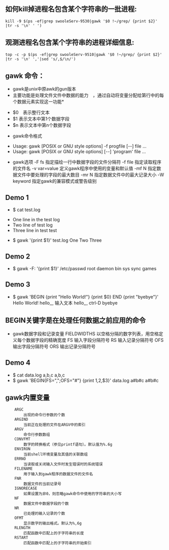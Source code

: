 ## 如何kill掉进程名包含某个字符串的一批进程:

    kill -9 $(ps -ef|grep swooleServ-9530|gawk '$0 !~/grep/ {print $2}' |tr -s '\n' ' ')



## 观测进程名包含某个字符串的进程详细信息:

    top -c -p $(ps -ef|grep swooleServ-9510|gawk '$0 !~/grep/ {print $2}' |tr -s '\n' ','|sed 's/,$/\n/')


## gawk 命令：
* gawk是unix中原awk的gun版本
* 主要功能是处理文件文件中数据的能力　，通过自动将变量分配给第行中的每个数据元素实现这一功能*
- $0　表示整行文本
- $1 表示文本中第1个数据字段
- $n 表示文本中第n个数据字段

* gawk命令格式
- Usage: gawk [POSIX or GNU style options] -f progfile [--] file ...
- Usage: gawk [POSIX or GNU style options] [--] 'program' file ...

* gawk选项
        -F fs
            指定描绘一行中数据字段的文件分隔符
        -f file
            指定读取程序的文件名
        -v var=value
            定义gawk程序中使用的变量和默认值
        -mf N
            指定数据文件中要处理的字段的最大数目
        -mr N
            指定数据文件中的最大记录大小
        -W keyword
            指定gawk的兼容模式或警告级别


## Demo 1
+ $ cat test.log
-    One line in the test log
-    Two line of test log
-    Three line in test test

+ $ gawk '{print $1}' test.log
    One
    Two
    Three

## Demo 2
+ $ gawk -F: '{print $1}' /etc/passwd
    root
    daemon
    bin
    sys
    sync
    games

## Demo 3
+ $ gawk 'BEGIN {print "Hello World!"} {print $0} END {print "byebye"}'
   Hello World!
   hello,,,        输入文本
   hello,,,        ctrl-D
   byebye


## BEGIN关键字是在处理任何数据之前应用的命令
* gawk数据字段和记录变量
        FIELDWIDTHS
            以空格分隔的数字列表，用空格定义每个数据字段的精确宽度
        FS
            输入字段分隔符号
        RS
            输入记录分隔符号
        OFS
            输出字段分隔符号
        ORS
            输出记录分隔符号
## Demo 4
+ $ cat data.log
    a,b,c
    a,b,c
+ $ gawk 'BEGIN{FS=",";OFS="#"} {print $1,$2,$3}' data.log
    a#b#c
    a#b#c

## gawk内置变量
        ARGC
            出现的命令行参数的个数
        ARGIND
            当前正在处理的文件在ARGV中的索引
        ARGV
            命令行参数数组
        CONVFMT
            数字的转换格式（参见printf语句）。默认值为%.6g
        ENVIRON
            当前shell环境变量及其值的关联数组
        ERRNO
            当读取或关闭输入文件时发生错误时的系统错误
        FILENAME
            用于输入到gawk程序的数据文件的文件名
        FNR
            数据文件的当前记录号
        IGNORECASE
            如果设置为非0，则忽略gawk命令中使用的字符串的大小写
        NF
            数据文件中数据字段的个数
        NR
            已处理的输入记录的个数
        OFMT
            显示数字的输出格式。默认为%,6g
        RLENGTH
            匹配函数中匹配上的子字符串的长度
        RSTART
            匹配函数中匹配上的子字符串的开始索引
